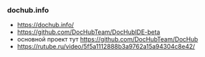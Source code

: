 ### dochub.info
- https://dochub.info/
- https://github.com/DocHubTeam/DocHubIDE-beta  
- основной проект тут https://github.com/DocHubTeam/DocHub
- https://rutube.ru/video/5f5a1112888b3a9762a15a94304c8e42/
